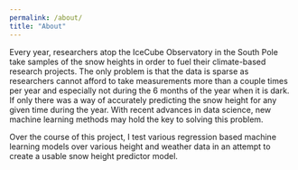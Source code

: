 ```yaml
---
permalink: /about/
title: "About"
---
```


Every year, researchers atop the IceCube Observatory in the South Pole take samples of the snow heights in order to fuel their climate-based research projects. The only problem is that the data is sparse as researchers cannot afford to take measurements more than a couple times per year and especially not during the 6 months of the year when it is dark. If only there was a way of accurately predicting the snow height for any given time during the year. With recent advances in data science, new machine learning methods may hold the key to solving this problem. 

Over the course of this project, I test various regression based machine learning models over various height and weather data in an attempt to create a usable snow height predictor model. 
